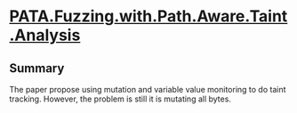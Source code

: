 # [PATA.Fuzzing.with.Path.Aware.Taint.Analysis](http://www.wingtecher.com/themes/WingTecherResearch/assets/papers/sp22.pdf)

## Summary

The paper propose using mutation and variable value monitoring to do taint tracking.
However, the problem is still it is mutating all bytes.